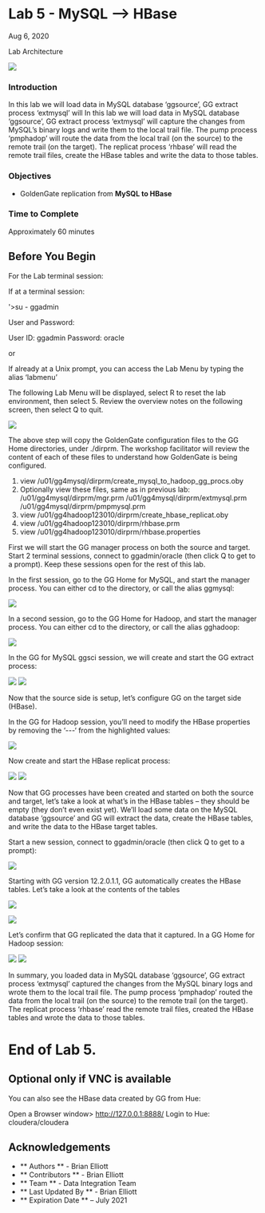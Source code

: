 # Lab 5 -   MySQL --> HBase
Aug 6, 2020

Lab Architecture

![](images/500/image501_1.png)


### Introduction
In this lab we will load data in MySQL database ‘ggsource’, GG extract process ‘extmysql’ will In this lab we will load data in MySQL database ‘ggsource’, GG extract process ‘extmysql’ will capture the changes from MySQL’s binary logs and write them to the local trail file. The pump process ‘pmphadop’ will route the data from the local trail (on the source) to the remote trail (on the target). The replicat
process ‘rhbase’ will read the remote trail files, create the HBase tables and write the data to those tables.

### Objectives
- GoldenGate replication from **MySQL to HBase**

### Time to Complete
Approximately 60 minutes


## Before You Begin
For the Lab terminal session:

If at a terminal session:

'>su - ggadmin

User and Password:

User ID: ggadmin
Password:  oracle

or
    
If already at a Unix prompt, you can access the Lab Menu by typing the alias ‘labmenu’

The following Lab Menu will be displayed, 
select R to reset the lab environment, then select 5.
Review the overview notes on the following screen, then select Q to quit. 

![](images/500/lab5menu.png)

The above step will copy the GoldenGate configuration files to the GG Home directories, under ./dirprm. The workshop facilitator will review the content of each of these files to understand how GoldenGate is being configured.

1)	view /u01/gg4mysql/dirprm/create_mysql_to_hadoop_gg_procs.oby
2)	Optionally view these files, same as in previous lab:
/u01/gg4mysql/dirprm/mgr.prm
/u01/gg4mysql/dirprm/extmysql.prm
/u01/gg4mysql/dirprm/pmpmysql.prm
3)	view /u01/gg4hadoop123010/dirprm/create_hbase_replicat.oby
4)	view /u01/gg4hadoop123010/dirprm/rhbase.prm
5)	view /u01/gg4hadoop123010/dirprm/rhbase.properties

First we will start the GG manager process on both the source and target. Start 2 terminal sessions, connect to ggadmin/oracle (then click Q to get to a prompt). Keep these sessions open for the rest of this lab.


In the first session, go to the GG Home for MySQL, and start the manager process. You can either cd to the directory, or call the alias ggmysql:

![](images/all/d2.png)

In a second session, go to the GG Home for Hadoop, and start the manager process. You can either cd to the directory, or call the alias gghadoop:

![](images/all/d3.png)

In the GG for MySQL ggsci session, we will create and start the GG extract process:

![](images/all/d4.png)
![](images/all/d5.png)


Now that the source side is setup, let’s configure GG on the target side (HBase).

In the GG for Hadoop session, you’ll need to modify the HBase properties by removing the ‘---‘ from the highlighted values:

![](images/all/d6.png)

Now create and start the HBase replicat process:

![](images/all/d7.png)
![](images/all/d8.png)

Now that GG processes have been created and started on both the source and target, let’s take a look at what’s in the HBase tables – they should be empty (they don’t even exist yet). We’ll load some data on the MySQL database ‘ggsource’ and GG will extract the data, create the HBase tables, and write the data to the HBase target tables.

Start a new session, connect to ggadmin/oracle (then click Q to get to a prompt):

![](images/all/d9.png)

Starting with GG version 12.2.0.1.1, GG automatically creates the HBase tables. Let’s take a look at the contents of the tables

![](images/all/d10.png)

![](images/all/d11.png)


Let’s confirm that GG replicated the data that it captured. In a GG Home for Hadoop session:

![](images/all/d12.png)
![](images/all/d13.png)


In summary, you loaded data in MySQL database ‘ggsource’, GG extract process ‘extmysql’ captured the changes from the MySQL binary logs and wrote them to the local trail file. The pump process
‘pmphadop’ routed the data from the local trail (on the source) to the remote trail (on the target). The replicat process ‘rhbase’ read the remote trail files, created the HBase tables and wrote the data to those tables.

# End of Lab 5.
## Optional only if VNC is available

You can also see the HBase data created by GG from Hue:

Open a Browser window> http://127.0.0.1:8888/ Login to Hue: cloudera/cloudera



## Acknowledgements

 - ** Authors ** - Brian Elliott
 - ** Contributors ** - Brian Elliott
 - ** Team ** - Data Integration Team
 - ** Last Updated By ** - Brian Elliott
 - ** Expiration Date ** – July 2021